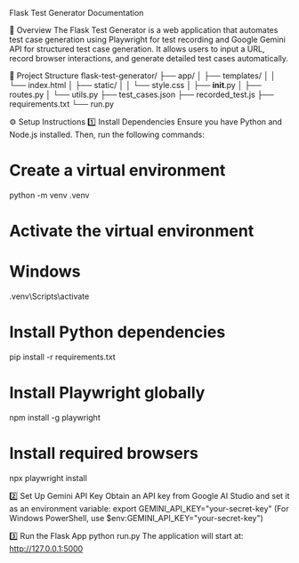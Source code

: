 Flask Test Generator Documentation

📌 Overview
The Flask Test Generator is a web application that automates test case generation using Playwright for test recording and Google Gemini API for structured test case generation. It allows users to input a URL, record browser interactions, and generate detailed test cases automatically.

📂 Project Structure
flask-test-generator/
├── app/
│   ├── templates/
│   │   └── index.html
│   ├── static/
│   │   └── style.css
│   ├── __init__.py
│   ├── routes.py
│   └── utils.py
├── test_cases.json
├── recorded_test.js
├── requirements.txt
└── run.py

⚙️ Setup Instructions
1️⃣ Install Dependencies
Ensure you have Python and Node.js installed. Then, run the following commands:
# Create a virtual environment
python -m venv .venv
# Activate the virtual environment
# Windows
.venv\Scripts\activate
# Install Python dependencies
pip install -r requirements.txt
# Install Playwright globally
npm install -g playwright
# Install required browsers
npx playwright install

2️⃣ Set Up Gemini API Key
Obtain an API key from Google AI Studio and set it as an environment variable:
export GEMINI_API_KEY="your-secret-key"
(For Windows PowerShell, use $env:GEMINI_API_KEY="your-secret-key")

3️⃣ Run the Flask App
python run.py
The application will start at: http://127.0.0.1:5000
